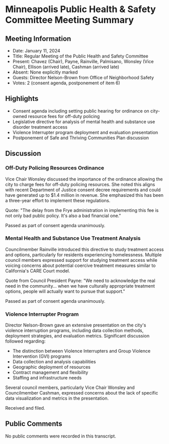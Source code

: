 # Minneapolis Public Health & Safety Committee Meeting Summary

## Meeting Information
- Date: January 11, 2024
- Title: Regular Meeting of the Public Health and Safety Committee
- Present: Chavez (Chair), Payne, Rainville, Palmisano, Wonsley (Vice Chair), Ellison (arrived late), Cashman (arrived late)
- Absent: None explicitly marked
- Guests: Director Nelson-Brown from Office of Neighborhood Safety
- Votes: 2 (consent agenda, postponement of item 6)

## Highlights
- Consent agenda including setting public hearing for ordinance on city-owned resource fees for off-duty policing
- Legislative directive for analysis of mental health and substance use disorder treatment access
- Violence Interrupter program deployment and evaluation presentation
- Postponement of Safe and Thriving Communities Plan discussion

## Discussion

### Off-Duty Policing Resources Ordinance
Vice Chair Wonsley discussed the importance of the ordinance allowing the city to charge fees for off-duty policing resources. She noted this aligns with recent Department of Justice consent decree requirements and could have generated up to $1.4 million in revenue. She emphasized this has been a three-year effort to implement these regulations.

Quote: "The delay from the Frye administration in implementing this fee is not only bad public policy. It's also a bad financial one."

Passed as part of consent agenda unanimously.

### Mental Health and Substance Use Treatment Analysis
Councilmember Rainville introduced this directive to study treatment access and options, particularly for residents experiencing homelessness. Multiple council members expressed support for studying treatment access while voicing concerns about potential coercive treatment measures similar to California's CARE Court model.

Quote from Council President Payne: "We need to acknowledge the real need in the community... when we have culturally appropriate treatment options, people will actually want to pursue that support."

Passed as part of consent agenda unanimously.

### Violence Interrupter Program
Director Nelson-Brown gave an extensive presentation on the city's violence interruption programs, including data collection methods, deployment strategies, and evaluation metrics. Significant discussion followed regarding:
- The distinction between Violence Interrupters and Group Violence Intervention (GVI) programs
- Data collection and analysis capabilities
- Geographic deployment of resources
- Contract management and flexibility
- Staffing and infrastructure needs

Several council members, particularly Vice Chair Wonsley and Councilmember Cashman, expressed concerns about the lack of specific data visualization and metrics in the presentation.

Received and filed.

## Public Comments
No public comments were recorded in this transcript.
